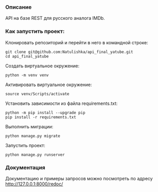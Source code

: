 ### Описание
API на базе REST для русского аналога IMDb.


### Как запустить проект:
Клонировать репозиторий и перейти в него в командной строке:

```
git clone git@github.com:Natulishka/api_final_yatube.git
cd api_final_yatube
```
Cоздать виртуальное окружение:

```
python -m venv venv
```
Aктивировать виртуальное окружение:
```
source venv/Scripts/activate
```
Установить зависимости из файла requirements.txt:

```
python -m pip install --upgrade pip
pip install -r requirements.txt
```
Выполнить миграции:

```
python manage.py migrate
```
Запустить проект:
```
python manage.py runserver
```
### Документация

Документацию и примеры запросов можно посмотреть по адресу http://127.0.0.1:8000/redoc/